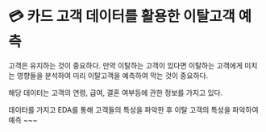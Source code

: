 # :credit_card: 카드 고객 데이터를 활용한 이탈고객 예측  

고객은 유지하는 것이 중요하다. 만약 이탈하는 고객이 있다면 이탈하는 고객에게 미치는 영향들을 분석하여 미리 이탈고객을 예측하여 막는 것이 중요하다.

해당 데이터는 고객의 연령, 급여, 결혼 여부등에 관한 정보를 가지고 있다.  

데이터를 가지고 EDA를 통해 고객들의 특성을 파악한 후 이탈 고객의 특성을 파악하여 예측 ~~~
